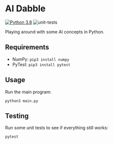 # AI Dabble

[![Python 3.8](https://img.shields.io/badge/python-3.8-blue.svg)](https://www.python.org/downloads/release/python-38)
![unit-tests](https://github.com/richardvdoost/ai-dabble/workflows/unit-tests/badge.svg)

Playing around with some AI concepts in Python.

## Requirements

- NumPy: `pip3 install numpy`
- PyTest: `pip3 install pytest`

## Usage

Run the main program:

`python3 main.py`

## Testing

Run some unit tests to see if everything still works:

`pytest`